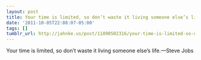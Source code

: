 ```yaml
---
layout: post
title: Your time is limited, so don’t waste it living someone else’s life.
date: '2011-10-05T22:08:07-05:00'
tags: []
tumblr_url: http://jahnke.us/post/11090502316/your-time-is-limited-so-dont-waste-it-living
---
```

Your time is limited, so don’t waste it living someone else’s life.—Steve Jobs
